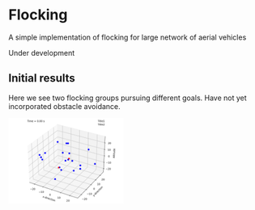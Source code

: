 # Flocking

A simple implementation of flocking for large network of aerial vehicles

Under development

## Initial results

Here we see two flocking groups pursuing different goals. Have not yet incorporated obstacle avoidance.

<p float="center">
  <img src="https://github.com/tjards/flocking_network/blob/master/Figs/animation_init4.gif" width="45%" />
</p>

<div align="left"> 


